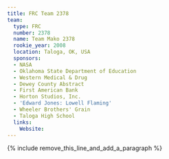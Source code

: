 ```yaml
---
title: FRC Team 2378
team:
  type: FRC
  number: 2378
  name: Team Mako 2378
  rookie_year: 2008
  location: Taloga, OK, USA
  sponsors:
  - NASA
  - Oklahoma State Department of Education
  - Western Medical & Drug
  - Dewey County Abstract
  - First American Bank
  - Horton Studios, Inc.
  - 'Edward Jones: Lowell Flaming'
  - Wheeler Brothers' Grain
  - Taloga High School
  links:
    Website:
---
```


{% include remove_this_line_and_add_a_paragraph %}